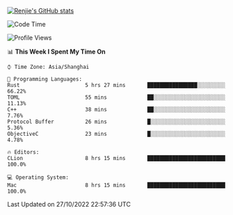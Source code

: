[![Renjie's GitHub stats](https://github-readme-stats.vercel.app/api?username=liurenjie1024&show_icons=true&theme=chartreuse-dark)](https://github.com/anuraghazra/github-readme-stats)

<!--START_SECTION:waka-->
![Code Time](http://img.shields.io/badge/Code%20Time-268%20hrs%202%20mins-blue)

![Profile Views](http://img.shields.io/badge/Profile%20Views-11-blue)

📊 **This Week I Spent My Time On** 

```text
⌚︎ Time Zone: Asia/Shanghai

💬 Programming Languages: 
Rust                     5 hrs 27 mins       ████████████████░░░░░░░░░   66.22% 
TOML                     55 mins             ██░░░░░░░░░░░░░░░░░░░░░░░   11.13% 
C++                      38 mins             ██░░░░░░░░░░░░░░░░░░░░░░░   7.76% 
Protocol Buffer          26 mins             █░░░░░░░░░░░░░░░░░░░░░░░░   5.36% 
ObjectiveC               23 mins             █░░░░░░░░░░░░░░░░░░░░░░░░   4.78%

🔥 Editors: 
CLion                    8 hrs 15 mins       █████████████████████████   100.0%

💻 Operating System: 
Mac                      8 hrs 15 mins       █████████████████████████   100.0%

```


 Last Updated on 27/10/2022 22:57:36 UTC
<!--END_SECTION:waka-->

